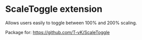 # ScaleToggle extension

Allows users easily to toggle between 100% and 200% scaling.

Package for: https://github.com/T-vK/ScaleToggle

